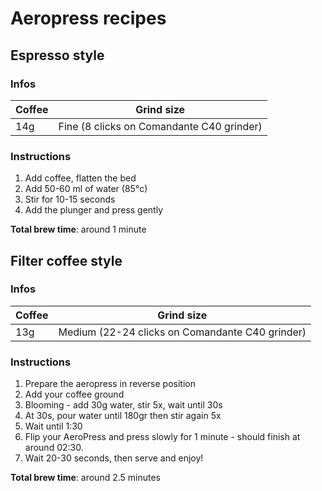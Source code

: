 # Aeropress recipes

Espresso style
---

### Infos

| Coffee | Grind size |
|-|-|
| 14g | Fine (8 clicks on Comandante C40 grinder) |

### Instructions

1. Add coffee, flatten the bed
2. Add 50-60 ml of water (85°c)
3. Stir for 10-15 seconds
4. Add the plunger and press gently

**Total brew time**: around 1 minute

Filter coffee style
---

### Infos

| Coffee | Grind size |
|-|-|
| 13g | Medium (22-24 clicks on Comandante C40 grinder) |

### Instructions

1. Prepare the aeropress in reverse position
2. Add your coffee ground
3. Blooming - add 30g water, stir 5x, wait until 30s
4. At 30s, pour water until 180gr then stir again 5x
5. Wait until 1:30
6. Flip your AeroPress and press slowly for 1 minute - should finish at around 02:30.
7. Wait 20-30 seconds, then serve and enjoy!

**Total brew time**: around 2.5 minutes
